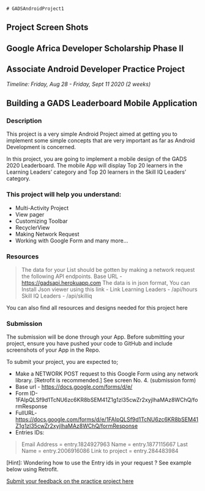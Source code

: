                                                                           # GADSAndroidProject1
## Project Screen Shots


## Google Africa Developer Scholarship Phase II 

## Associate Android Developer Practice Project

_Timeline: Friday, Aug 28 - Friday, Sept 11 2020 (2 weeks)_

## Building a GADS Leaderboard Mobile Application

### Description

This project is a very simple Android Project aimed at getting you to implement some simple concepts that are very important as far as Android Development is concerned.

In this project, you are going to implement a mobile design of the GADS 2020 Leaderboard.
The mobile App will display Top 20 learners in the Learning Leaders’ category and Top 20 learners in the Skill IQ Leaders’ category.

### This project will help you understand:
* Multi-Activity Project
* View pager
* Customizing Toolbar
* RecyclerView
* Making Network Request
* Working with Google Form and many more...

### Resources

> The data  for your List should be gotten by making a network request the following API endpoints.
> Base URL - https://gadsapi.herokuapp.com
> The data is in json format, You can Install Json viewer using this link - Link
> Learning Leaders - /api/hours
> Skill IQ Leaders - /api/skilliq

You can also find all resources and designs needed for this project here 







### Submission

The submission will be done through your App. Before submitting your project, ensure you have pushed your code to GitHub and include screenshots of your App in the Repo.

To submit your project, you are expected to;

* Make a NETWORK POST request to this Google Form using any network library. [Retrofit is recommended.] See screen No. 4. (submission form)
* Base url - https://docs.google.com/forms/d/e/
* Form ID-1FAIpQLSf9d1TcNU6zc6KR8bSEM41Z1g1zl35cwZr2xyjIhaMAz8WChQ/formResponse
* FullURL- https://docs.google.com/forms/d/e/1FAIpQLSf9d1TcNU6zc6KR8bSEM41Z1g1zl35cwZr2xyjIhaMAz8WChQ/formResponse
* Entries IDs:
> Email Address = entry.1824927963
> Name = entry.1877115667
> Last Name = entry.2006916086
> Link to project = entry.284483984

[Hint]: Wondering how to use the Entry ids in your request ? 
                See example below using Retrofit.




[Submit your feedback on the practice project here](bit.ly/GADSPracticeProjectSubmission)

